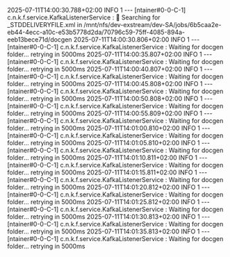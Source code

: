 2025-07-11T14:00:30.788+02:00  INFO 1 --- [ntainer#0-0-C-1] c.n.k.f.service.KafkaListenerService     : 🔎 Searching for _STDDELIVERYFILE.xml in /mnt/nfs/dev-exstream/dev-SA/jobs/6b5caa2e-eb44-4ecc-a10c-e53b5778d2da/70796c59-75ff-4085-894a-eeb13bece71d/docgen
2025-07-11T14:00:30.806+02:00  INFO 1 --- [ntainer#0-0-C-1] c.n.k.f.service.KafkaListenerService     : Waiting for docgen folder... retrying in 5000ms
2025-07-11T14:00:35.807+02:00  INFO 1 --- [ntainer#0-0-C-1] c.n.k.f.service.KafkaListenerService     : Waiting for docgen folder... retrying in 5000ms
2025-07-11T14:00:40.807+02:00  INFO 1 --- [ntainer#0-0-C-1] c.n.k.f.service.KafkaListenerService     : Waiting for docgen folder... retrying in 5000ms
2025-07-11T14:00:45.808+02:00  INFO 1 --- [ntainer#0-0-C-1] c.n.k.f.service.KafkaListenerService     : Waiting for docgen folder... retrying in 5000ms
2025-07-11T14:00:50.808+02:00  INFO 1 --- [ntainer#0-0-C-1] c.n.k.f.service.KafkaListenerService     : Waiting for docgen folder... retrying in 5000ms
2025-07-11T14:00:55.809+02:00  INFO 1 --- [ntainer#0-0-C-1] c.n.k.f.service.KafkaListenerService     : Waiting for docgen folder... retrying in 5000ms
2025-07-11T14:01:00.810+02:00  INFO 1 --- [ntainer#0-0-C-1] c.n.k.f.service.KafkaListenerService     : Waiting for docgen folder... retrying in 5000ms
2025-07-11T14:01:05.810+02:00  INFO 1 --- [ntainer#0-0-C-1] c.n.k.f.service.KafkaListenerService     : Waiting for docgen folder... retrying in 5000ms
2025-07-11T14:01:10.811+02:00  INFO 1 --- [ntainer#0-0-C-1] c.n.k.f.service.KafkaListenerService     : Waiting for docgen folder... retrying in 5000ms
2025-07-11T14:01:15.811+02:00  INFO 1 --- [ntainer#0-0-C-1] c.n.k.f.service.KafkaListenerService     : Waiting for docgen folder... retrying in 5000ms
2025-07-11T14:01:20.812+02:00  INFO 1 --- [ntainer#0-0-C-1] c.n.k.f.service.KafkaListenerService     : Waiting for docgen folder... retrying in 5000ms
2025-07-11T14:01:25.812+02:00  INFO 1 --- [ntainer#0-0-C-1] c.n.k.f.service.KafkaListenerService     : Waiting for docgen folder... retrying in 5000ms
2025-07-11T14:01:30.813+02:00  INFO 1 --- [ntainer#0-0-C-1] c.n.k.f.service.KafkaListenerService     : Waiting for docgen folder... retrying in 5000ms
2025-07-11T14:01:35.813+02:00  INFO 1 --- [ntainer#0-0-C-1] c.n.k.f.service.KafkaListenerService     : Waiting for docgen folder... retrying in 5000ms
